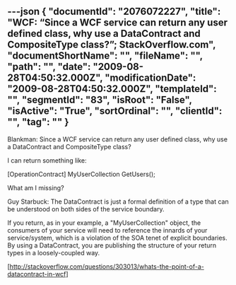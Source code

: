 ---json
{
  "documentId": "2076072227",
  "title": "WCF: “Since a WCF service can return any user defined class, why use a DataContract and CompositeType class?”; StackOverflow.com",
  "documentShortName": "",
  "fileName": "",
  "path": "",
  "date": "2009-08-28T04:50:32.000Z",
  "modificationDate": "2009-08-28T04:50:32.000Z",
  "templateId": "",
  "segmentId": "83",
  "isRoot": "False",
  "isActive": "True",
  "sortOrdinal": "",
  "clientId": "",
  "tag": ""
}
---

Blankman: Since a WCF service can return any user defined class, why use a DataContract and CompositeType class?

I can return something like:

[OperationContract]
MyUserCollection GetUsers();

What am I missing?

Guy Starbuck: The DataContract is just a formal definition of a type that can be understood on both sides of the service boundary.

If you return, as in your example, a &quot;MyUserCollection&quot; object, the consumers of your service will need to reference the innards of your service/system, which is a violation of the SOA tenet of explicit boundaries. By using a DataContract, you are publishing the structure of your return types in a loosely-coupled way.

[http://stackoverflow.com/questions/303013/whats-the-point-of-a-datacontract-in-wcf]
